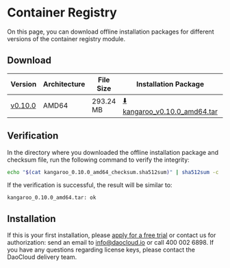 # Container Registry

On this page, you can download offline installation packages for different versions of the container registry module.

## Download

| Version                                          | Architecture | File Size | Installation Package                                                                                                              | Checksum File                                                                                                                | Update Date |
|--------------------------------------------------|--------------|-----------|----------------------------------------------------------------------------------------------------------------------------------|-----------------------------------------------------------------------------------------------------------------------------|-------------|
| [v0.10.0](../../kangaroo/release-notes.md) | AMD64        | 293.24 MB | [:arrow_down: kangaroo_v0.10.0_amd64.tar](https://qiniu-download-public.daocloud.io/DaoCloud_Enterprise/kangaroo_0.10.0_amd64.tar) | [:arrow_down: kangaroo_0.10.0_amd64_checksum.sha512sum](https://qiniu-download-public.daocloud.io/DaoCloud_Enterprise/kangaroo_0.10.0_amd64_checksum.sha512sum) | 2023-8-22   |

## Verification

In the directory where you downloaded the offline installation package and checksum file, run the following command to verify the integrity:

```sh
echo "$(cat kangaroo_0.10.0_amd64_checksum.sha512sum)" | sha512sum -c
```

If the verification is successful, the result will be similar to:

```none
kangaroo_0.10.0_amd64.tar: ok
```

## Installation

If this is your first installation, please [apply for a free trial](../../dce/license0.md) or contact us for authorization: send an email to info@daocloud.io or call 400 002 6898.
If you have any questions regarding license keys, please contact the DaoCloud delivery team.
